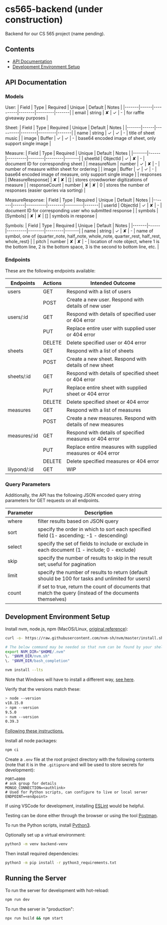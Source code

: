 # cs565-backend (under construction)

Backend for our CS 565 project (name pending).

## Contents

- [API Documentation](#api-documentation)
- [Development Environment Setup](#development-environment-setup)

## API Documentation

### Models

User:
| Field | Type | Required | Unique | Default | Notes |
|-------|------|----------|--------|---------|-------|
| email | string | ✘ | ✓ | - | for raffle giveaway purposes |

Sheet:
| Field | Type | Required | Unique | Default | Notes |
|-------|------|----------|--------|---------|-------|
| name | string | ✓ | ✓ | - | title of sheet music |
| image | Buffer | ✓ | ✓ | - | base64 encoded image of sheet, only support single image |

Measure:
| Field | Type | Required | Unique | Default | Notes |
|-------|------|----------|--------|---------|-------|
| sheetId | ObjectId | ✓ | ✘ | - | document ID for corresponding sheet |
| measureNum | number | ✓ | ✘ | - | number of measure within sheet for ordering |
| image | Buffer | ✓ | ✓ | - | base64 encoded image of measure, only support single image |
| responses | [MeasureResponse] | ✘ | ✘ | [] | stores crowdworker digitizations of measure |
| responseCount | number | ✘ | ✘ | 0 | stores the number of responses (easier queries via sorting) |

MeasureResponse:
| Field | Type | Required | Unique | Default | Notes |
|-------|------|----------|--------|---------|-------|
| userId | ObjectId | ✓ | ✘ | - | document ID for corresponding user who submitted response |
| symbols | [Symbols] | ✘ | ✘ | [] | symbols in response |

Symbols:
| Field | Type | Required | Unique | Default | Notes |
|-------|------|----------|--------|---------|-------|
| name | string | ✓ | ✘ | - | name of symbol, one of {quarter_note, half_note, whole_note, quarter_rest, half_rest, whole_rest} |
| pitch | number | ✘ | ✘ | - | location of note object, where 1 is the bottom line, 2 is the bottom space, 3 is the second to bottom line, etc. |

### Endpoints

These are the following endpoints available:

| Endpoints  | Actions | Intended Outcome                                        |
|------------|---------|---------------------------------------------------------|
| users      | GET     | Respond with a list of users                            |
|            | POST    | Create a new user. Respond with details of new user     |
| users/:id  | GET     | Respond with details of specified user or 404 error     |
|            | PUT     | Replace entire user with supplied user or 404 error     |
|            | DELETE  | Delete specified user or 404 error                      |
| sheets     | GET     | Respond with a list of sheets                           |
|            | POST    | Create a new sheet. Respond with details of new sheet   |
| sheets/:id | GET     | Respond with details of specified sheet or 404 error    |
|            | PUT     | Replace entire sheet with supplied sheet or 404 error   |
|            | DELETE  | Delete specified sheet or 404 error                     |
| measures   | GET     | Respond with a list of measures                         |
|            | POST    | Create a new measures. Respond with details of new measures |
| measures/:id | GET   | Respond with details of specified measures or 404 error |
|            | PUT     | Replace entire measures with supplied measures or 404 error |
|            | DELETE  | Delete specified measures or 404 error                  |
| lilypond/:id | GET   | WIP                                                     |

### Query Parameters

Additionally, the API has the following JSON encoded query string parameters for GET requests on all endpoints.

| Parameter | Description                                                                                  |
|----------|----------------------------------------------------------------------------------------------|
| where    | filter results based on JSON query                                                           |
| sort     | specify the order in which to sort each specified field  (1- ascending; -1 - descending)     |
| select   | specify the set of fields to include or exclude in each document  (1 - include; 0 - exclude) |
| skip     | specify the number of results to skip in the result set; useful for pagination               |
| limit    | specify the number of results to return (default should be 100 for tasks and unlimited for users)                    |
| count    | if set to true, return the count of documents that match the query (instead of the documents themselves)                    |

## Development Environment Setup

Install nvm, node.js, npm (MacOS/Linux, [original reference](https://learn.microsoft.com/en-us/windows/dev-environment/javascript/nodejs-on-wsl)):
```bash
curl -o- https://raw.githubusercontent.com/nvm-sh/nvm/master/install.sh | bash

# The below command may be needed so that nvm can be found by your shell
export NVM_DIR="$HOME/.nvm"
\. "$NVM_DIR/nvm.sh"
\. "$NVM_DIR/bash_completion"

nvm install --lts
```

Note that Windows will have to install a different way, [see here](https://github.com/coreybutler/nvm-windows).

Verify that the versions match these:
```bash
> node --version
v18.15.0
> npm --version
9.5.0
> nvm --version
0.39.3
```

[Following these instructions.](https://blog.logrocket.com/how-to-set-up-node-typescript-express/)

Install all node packages:
```bash
npm ci
```

Create a `.env` file at the root project directory with the following contents (note that it is in the `.gitignore` and will be used to store secrets for development):
```properties
PORT=8000
# ask group for details
MONGO_CONNECTION=<authlink>
# Used for Python scripts, can configure to live or local server
ENDPOINT=<endpoint>
```

If using VSCode for development, installing [ESLint](https://marketplace.visualstudio.com/items?itemName=dbaeumer.vscode-eslint) would be helpful.

Testing can be done either through the browser or using the tool [Postman](https://www.postman.com/).

To run the Python scripts, install [Python3](https://www.python.org/downloads/).

Optionally set up a virtual environment:
```bash
python3 -m venv backend-venv
```

Then install required dependencies:
```bash
python3 -m pip install -r python3_requirements.txt
```

## Running the Server

To run the server for development with hot-reload:
```bash
npm run dev
```

To run the server in "production":
```bash
npx run build && npm start
```

<!-- TODO: setup MongoDB -->
<!-- TODO: setup Heroku -->
<!-- TODO: auto-deploy to Heroku -->